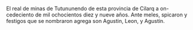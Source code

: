 El real de minas de Tutununendo de esta provincia de Cilarq a on- cedeciento de mil ochocientos diez y nueve años. Ante meles, spicaron y festigos que se nombraron agrega son Agustin, Leon, y Agustín.